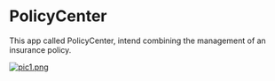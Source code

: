 # PolicyCenter

This app called PolicyCenter, intend  combining the management of an insurance policy.

[![pic1.png](https://s23.postimg.org/ui4m0c5yz/pic1.png)](https://postimg.org/image/mpdy8czzr/)
